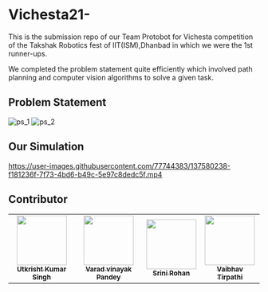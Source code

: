 # Vichesta21-

This is the submission repo of our Team Protobot for Vichesta competition of the Takshak Robotics fest of IIT(ISM),Dhanbad in which we were the 1st runner-ups.

We completed the problem statement quite efficiently which involved path planning and computer vision algorithms to solve a given task.

## Problem Statement

![ps_1](https://user-images.githubusercontent.com/77744383/137580184-df67789c-b51a-4704-9342-f274c50ffb50.png)
![ps_2](https://user-images.githubusercontent.com/77744383/137580187-63094ad8-9eb2-4e07-936f-830e1beba251.png)

## Our Simulation



https://user-images.githubusercontent.com/77744383/137580238-f181236f-7f73-4bd6-b49c-5e97c8dedc5f.mp4



## Contributor

<table>
 <td align="center">
     <a href="https://github.com/jsparrow08">
    <img src="https://avatars.githubusercontent.com/u/77740824?v=4" width="100px;" alt=""/><br /><sub><b>Utkrisht Kumar Singh</b></sub></a><br />
    </td>
  <td align="center">
     <a href="https://github.com/GeneralVader">
    <img src="https://avatars.githubusercontent.com/u/77744383?v=4" width="100px;" alt=""/><br /><sub><b>Varad vinayak Pandey</b></sub></a><br />
	</td>
  
  <td align="center">
     <a href="https://github.com/Srini-Rohan">
    <img src="https://avatars.githubusercontent.com/u/76437900?v=4" width="100px;" alt=""/><br /><sub><b>Srini Rohan</b></sub></a><br />
	</td>
  <td align="center">
     <a href="https://github.com/oyetripathi">
    <img src="https://avatars.githubusercontent.com/u/88205739?v=4" width="100px;" alt=""/><br /><sub><b>Vaibhav Tirpathi</b></sub></a><br />
	</td>


</table>
